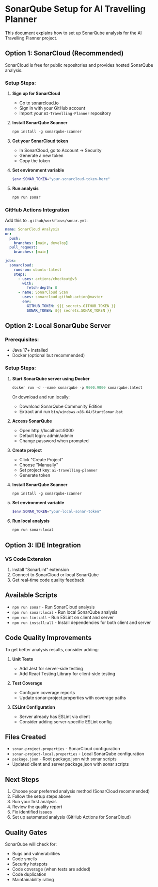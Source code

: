 # SonarQube Setup for AI Travelling Planner

This document explains how to set up SonarQube analysis for the AI Travelling Planner project.

## Option 1: SonarCloud (Recommended)

SonarCloud is free for public repositories and provides hosted SonarQube analysis.

### Setup Steps:

1. **Sign up for SonarCloud**

   - Go to [sonarcloud.io](https://sonarcloud.io)
   - Sign in with your GitHub account
   - Import your `AI-Travelling-Planner` repository

2. **Install SonarQube Scanner**

   ```powershell
   npm install -g sonarqube-scanner
   ```

3. **Get your SonarCloud token**

   - In SonarCloud, go to Account → Security
   - Generate a new token
   - Copy the token

4. **Set environment variable**

   ```powershell
   $env:SONAR_TOKEN="your-sonarcloud-token-here"
   ```

5. **Run analysis**
   ```powershell
   npm run sonar
   ```

### GitHub Actions Integration

Add this to `.github/workflows/sonar.yml`:

```yaml
name: SonarCloud Analysis
on:
  push:
    branches: [main, develop]
  pull_request:
    branches: [main]

jobs:
  sonarcloud:
    runs-on: ubuntu-latest
    steps:
      - uses: actions/checkout@v3
        with:
          fetch-depth: 0
      - name: SonarCloud Scan
        uses: sonarcloud-github-action@master
        env:
          GITHUB_TOKEN: ${{ secrets.GITHUB_TOKEN }}
          SONAR_TOKEN: ${{ secrets.SONAR_TOKEN }}
```

## Option 2: Local SonarQube Server

### Prerequisites:

- Java 17+ installed
- Docker (optional but recommended)

### Setup Steps:

1. **Start SonarQube server using Docker**

   ```powershell
   docker run -d --name sonarqube -p 9000:9000 sonarqube:latest
   ```

   Or download and run locally:

   - Download SonarQube Community Edition
   - Extract and run `bin/windows-x86-64/StartSonar.bat`

2. **Access SonarQube**

   - Open http://localhost:9000
   - Default login: admin/admin
   - Change password when prompted

3. **Create project**

   - Click "Create Project"
   - Choose "Manually"
   - Set project key: `ai-travelling-planner`
   - Generate token

4. **Install SonarQube Scanner**

   ```powershell
   npm install -g sonarqube-scanner
   ```

5. **Set environment variable**

   ```powershell
   $env:SONAR_TOKEN="your-local-sonar-token"
   ```

6. **Run local analysis**
   ```powershell
   npm run sonar:local
   ```

## Option 3: IDE Integration

### VS Code Extension

1. Install "SonarLint" extension
2. Connect to SonarCloud or local SonarQube
3. Get real-time code quality feedback

## Available Scripts

- `npm run sonar` - Run SonarCloud analysis
- `npm run sonar:local` - Run local SonarQube analysis
- `npm run lint:all` - Run ESLint on client and server
- `npm run install:all` - Install dependencies for both client and server

## Code Quality Improvements

To get better analysis results, consider adding:

1. **Unit Tests**

   - Add Jest for server-side testing
   - Add React Testing Library for client-side testing

2. **Test Coverage**

   - Configure coverage reports
   - Update sonar-project.properties with coverage paths

3. **ESLint Configuration**
   - Server already has ESLint via client
   - Consider adding server-specific ESLint config

## Files Created

- `sonar-project.properties` - SonarCloud configuration
- `sonar-project-local.properties` - Local SonarQube configuration
- `package.json` - Root package.json with sonar scripts
- Updated client and server package.json with sonar scripts

## Next Steps

1. Choose your preferred analysis method (SonarCloud recommended)
2. Follow the setup steps above
3. Run your first analysis
4. Review the quality report
5. Fix identified issues
6. Set up automated analysis (GitHub Actions for SonarCloud)

## Quality Gates

SonarQube will check for:

- Bugs and vulnerabilities
- Code smells
- Security hotspots
- Code coverage (when tests are added)
- Code duplication
- Maintainability rating
